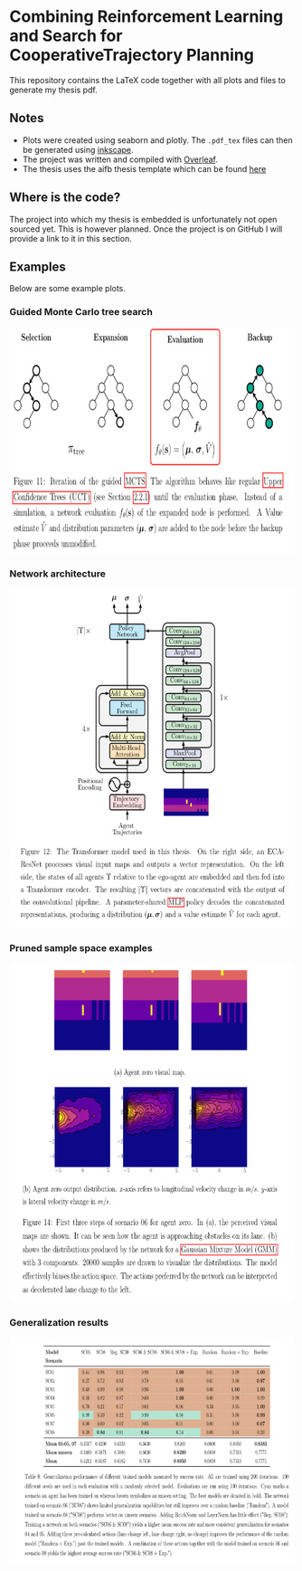 # Combining Reinforcement Learning and Search for CooperativeTrajectory Planning
This repository contains the LaTeX code together with all plots and files to generate my thesis pdf.

## Notes
- Plots were created using seaborn and plotly. The `.pdf_tex` files can then be generated using [inkscape](https://inkscape.org/).
- The project was written and compiled with [Overleaf](https://www.overleaf.com/).
- The thesis uses the aifb thesis template which can be found [here](https://www.aifb.kit.edu/web/Abschlussarbeiten/en)

## Where is the code?
The project into which my thesis is embedded is unfortunately not open sourced yet. This is however planned. Once the project is on GitHub I will provide a link to it in this section.

## Examples
Below are some example plots.

### Guided Monte Carlo tree search
<img src="examples/guided_mcts.png" width="800" height="400" />

### Network architecture
<img src="examples/network_architecture.png" width="600" height="600" />

### Pruned sample space examples
<img src="examples/sample_space_pruning.png" width="600" height="600" />

### Generalization results
<img src="examples/generalization_results.png" width="800" height="400" />